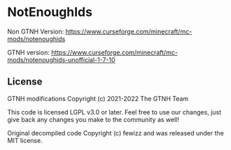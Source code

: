 # NotEnoughIds

Non GTNH Version: https://www.curseforge.com/minecraft/mc-mods/notenoughids

GTNH version: https://www.curseforge.com/minecraft/mc-mods/notenoughids-unofficial-1-7-10

## License

GTNH modifications Copyright (c) 2021-2022 The GTNH Team

This code is licensed LGPL v3.0 or later. Feel free to use our changes, just give back any changes you make to the community as well!

Original decompiled code Copyright (c) fewizz and was released under the MIT license.
